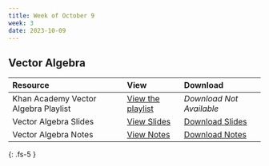 ```yaml
---
title: Week of October 9
week: 3
date: 2023-10-09
---
```


## Vector Algebra 


| Resource        | View          | Download |
|:-------------|:------------------|:------|
| Khan Academy Vector Algebra Playlist| [View the playlist](https://www.khanacademy.org/math/precalculus/x9e81a4f98389efdf:vectors) | _Download Not Available_ |
| Vector Algebra Slides | [View Slides](/23-24/1Q/vectors/slides.html) |  [Download Slides](/23-24/1Q/vectors/slides.pdf)|
| Vector Algebra Notes | [View Notes](/23-24/1Q/vectors/main.html) |  [Download Notes](/23-24/1Q/vectors/main.pdf)|

  
{: .fs-5 }
